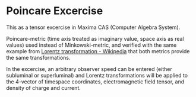 # Poincare Excercise

This as a tensor excercise in Maxima CAS 
(Computer Algebra System).

Poincare-metric (time axis treated as imaginary value,
space axis as real values) 
used instead of Minkowski-metric,
and verified with the same example from
[Lorentz transformation - Wikipedia](https://en.wikipedia.org/wiki/Lorentz_transformation)
that both metrics provide the same transformations.

In the excercise, an arbitrary observer speed can
be entered (either subluminal or superluminal) and 
Lorentz transformations will be applied to the 
4-vector of timespace coordinates, electromagnetic
field tensor, and density of charge and current.

